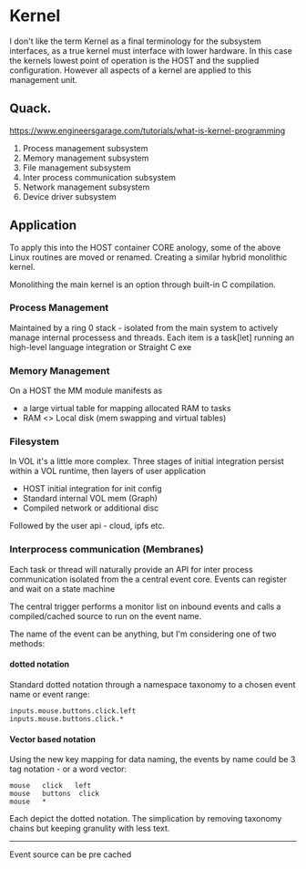 # Kernel

I don't like the term Kernel as a final terminology for the subsystem interfaces, as a true kernel must interface with lower hardware. In this case the kernels lowest point of operation is the HOST and the supplied configuration.
However all aspects of a kernel are applied to this management unit.

## Quack.

https://www.engineersgarage.com/tutorials/what-is-kernel-programming

1) Process management subsystem
2) Memory management subsystem
3) File management subsystem
4) Inter process communication subsystem
5) Network management subsystem
6) Device driver subsystem


## Application

To apply this into the HOST container CORE anology, some of the above Linux routines are moved or renamed. Creating a similar hybrid monolithic kernel.

Monolithing the main kernel is an option through built-in C compilation.


### Process Management

Maintained by a ring 0 stack - isolated from the main system to actively manage internal processess and threads. Each item is a task[let] running an high-level language integration or Straight C exe


### Memory Management

On a HOST the MM module manifests as

+ a large virtual table for mapping allocated RAM to tasks
+ RAM <> Local disk (mem swapping and virtual tables)


### Filesystem

In VOL it's a little more complex. Three stages of initial integration persist within a VOL runtime, then layers of user application

+ HOST initial integration for init config
+ Standard internal VOL mem (Graph)
+ Compiled network or additional disc

Followed by the user api - cloud, ipfs etc.


### Interprocess communication (Membranes)

Each task or thread will naturally provide an API for inter process communication
isolated from the a central event core. Events can register and wait on a state machine

The central trigger performs a monitor list on inbound events and calls a compiled/cached source to run on the event name.

The name of the event can be anything, but I'm considering one of two methods:


#### dotted notation

Standard dotted notation through a namespace taxonomy to a chosen event name or event range:

    inputs.mouse.buttons.click.left
    inputs.mouse.buttons.click.*


#### Vector based notation

Using the new key mapping for data naming, the events by name could be 3 tag notation - or a word vector:

    mouse   click   left
    mouse   buttons  click
    mouse   *

Each depict the dotted notation. The simplication by removing taxonomy chains but keeping granulity with less text.


---

Event source can be pre cached
